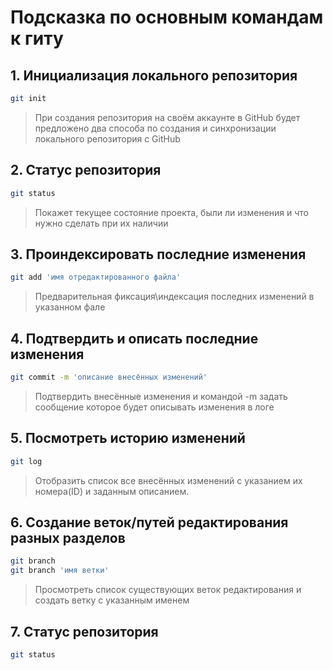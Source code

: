 # Подсказка по основным командам к гиту

## 1. Инициализация локального репозитория

```sh
git init
```
>При создания репозитория на своём аккаунте в GitHub будет предложено два способа по создания и синхронизации локального репозитория с GitHub

## 2. Статус репозитория

```sh
git status
```
>Покажет текущее состояние проекта, были ли изменения и что нужно сделать при их наличии

## 3. Проиндексировать последние изменения

```sh
git add 'имя отредактированного файла'
```
> Предварительная фиксация\индексация последних изменений в указанном фале

## 4. Подтвердить и описать последние изменения

```sh
git commit -m 'описание внесённых изменений'
```
>Подтвердить внесённые изменения и командой -m задать сообщение которое будет описывать изменения в логе

## 5. Посмотреть историю изменений

```sh
git log
```
>Отобразить список все внесённых изменений с указанием их номера(ID) и заданным описанием.

## 6. Создание веток/путей редактирования разных разделов

```sh
git branch
git branch 'имя ветки'
```
> Просмотреть список существующих веток редактирования и создать ветку с указанным именем

## 7. Статус репозитория

```sh
git status
```

